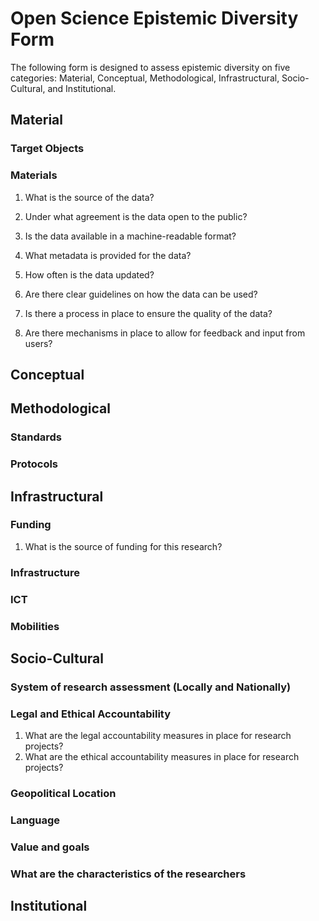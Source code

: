 # Open Science Epistemic Diversity Form

The following form is designed to assess epistemic diversity on five categories: Material, Conceptual, Methodological, Infrastructural, Socio-Cultural, and Institutional.

## Material

### Target Objects
### Materials
1. What is the source of the data?

2. Under what agreement is the data open to the public?

3. Is the data available in a machine-readable format?

4. What metadata is provided for the data?

6. How often is the data updated?

7. Are there clear guidelines on how the data can be used?

8. Is there a process in place to ensure the quality of the data?

9. Are there mechanisms in place to allow for feedback and input from users?
## Conceptual

## Methodological

### Standards
### Protocols

## Infrastructural

### Funding
1. What is the source of funding for this research?
### Infrastructure
### ICT
### Mobilities

## Socio-Cultural
### System of research assessment (Locally and Nationally)
### Legal and Ethical Accountability
1. What are the legal accountability measures in place for research projects?
2. What are the ethical accountability measures in place for research projects?
### Geopolitical Location
### Language
### Value and goals
### What are the characteristics of the researchers

## Institutional
